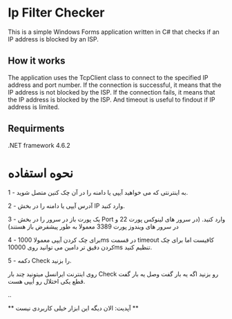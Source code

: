 # Ip Filter Checker
This is a simple Windows Forms application written in C# that checks if an IP address is blocked by an ISP.

## How it works

  The application uses the TcpClient class to connect to the specified IP address and port number. If the connection is successful, it means that the IP address is not blocked by the ISP. If the connection fails, it means that the IP address is blocked by the ISP. And timeout is useful to findout if IP address is limited.
  
## Requirments

.NET framework 4.6.2
  
  # نحوه استفاده 
1 -  به اینترنتی که می خواهید آیپی یا دامنه را در آن چک کنین متصل شوید.

2 - آدرس آیپی یا دامنه را در بخش IP وارد کنید.

3 - یک پورت باز در سرور را در بخش Port وارد کنید. (در سرور های لینوکس پورت 22 و در سرور های ویندوز پورت 3389 معمولا به طور پیشفرض باز هستند) 

4 - برای چک کردن آیپی معمولا 1000ms در قسمت timeout کافیست اما برای چک کردن دقیق تر دامین می توانید روی 10000ms تنظیم کنید.

5 -  دکمه Check را بزنید.

روی اینترنت ایرانسل میتونید چند بار Check رو بزنید اگه یه بار گفت وصل یه بار گفت قطع یکی اختلال رو آیپی هست.

..

** آپدیت: الان دیگه این ابزار خیلی کاربردی نیست **
